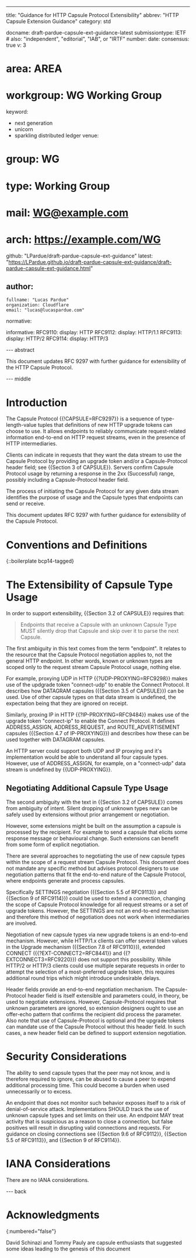 ---
title: "Guidance for HTTP Capsule Protocol Extensibility"
abbrev: "HTTP Capsule Extension Guidance"
category: std

docname: draft-pardue-capsule-ext-guidance-latest
submissiontype: IETF  # also: "independent", "editorial", "IAB", or "IRTF"
number:
date:
consensus: true
v: 3
# area: AREA
# workgroup: WG Working Group
keyword:
 - next generation
 - unicorn
 - sparkling distributed ledger
venue:
#  group: WG
#  type: Working Group
#  mail: WG@example.com
#  arch: https://example.com/WG
  github: "LPardue/draft-pardue-capsule-ext-guidance"
  latest: "https://LPardue.github.io/draft-pardue-capsule-ext-guidance/draft-pardue-capsule-ext-guidance.html"

author:
 -
    fullname: "Lucas Pardue"
    organization: Cloudflare
    email: "lucas@lucaspardue.com"

normative:

informative:
  RFC9110:
      display: HTTP
  RFC9112:
    display: HTTP/1.1
  RFC9113:
    display: HTTP/2
  RFC9114:
    display: HTTP/3

--- abstract

This document updates RFC 9297 with further guidance for extensibility of the
HTTP Capsule Protocol.


--- middle

# Introduction

The Capsule Protocol {{!CAPSULE=RFC9297}} is a sequence of type-length-value
tuples that definitions of new HTTP upgrade tokens can choose to use. It allows
endpoints to reliably communicate request-related information end-to-end on
HTTP request streams, even in the presence of HTTP intermediaries.

Clients can indicate in requests that they want the data stream to use the
Capsule Protocol by providing an upgrade token and/or a Capsule-Protocol header
field; see {{Section 3 of CAPSULE}}. Servers confirm Capsule Protocol usage by
returning a response in the 2xx (Successful) range, possibly including a
Capsule-Protocol header field.

The process of initiating the Capsule Protocol for any given data stream
identifies the purpose of usage and the Capsule types that endpoints can send or
receive.

This document updates RFC 9297 with further guidance for extensibility of the
Capsule Protocol.

# Conventions and Definitions

{::boilerplate bcp14-tagged}

# The Extensibility of Capsule Type Usage

In order to support extensibility, {{Section 3.2 of CAPSULE}} requires that:

> Endpoints that receive a Capsule with an unknown Capsule Type MUST silently
> drop that Capsule and skip over it to parse the next Capsule.

The first ambiguity in this text comes from the term "endpoint". It relates to
the resource that the Capsule Protocol negotiation applies to, not the general
HTTP endpoint. In other words, known or unknown types are scoped only to the
request stream Capsule Protocol usage, nothing else.

For example, proxying UDP in HTTP {{?UDP-PROXYING=RFC9298}} makes use of the
updgrade token "connect-udp" to enable the Connect Protocol. It describes how
DATAGRAM capsules ({{Section 3.5 of CAPSULE}}) can be used. Use of other capsule
types on that data stream is undefined, the expectation being that they are
ignored on receipt.

Similarly, proxing IP in HTTP {{?IP-PROXYING=RFC9484}} makes use of the upgrade
token "connect-ip" to enable the Connect Protocol. It defines ADDRESS_ASSIGN,
ADDRESS_REQUEST, and ROUTE_ADVERTISEMENT capsules ({{Section 4.7 of
IP-PROXYING}}) and describes how these can be used together with DATAGRAM
capsules.

An HTTP server could support both UDP and IP proxying and it's implementation
would be able to understand all four capsule types. However, use of
ADDRESS_ASSIGN, for example, on a "connect-udp" data stream is undefined by
{{UDP-PROXYING}}.

## Negotiating Additional Capsule Type Usage

The second ambiguity with the text in {{Section 3.2 of CAPSULE}} comes from
ambiguity of intent. Silent dropping of unknown types new can be safely used by
extensions without prior arrangement or negotiation.

However, some extensions might be built on the assumption a capsule is processed
by the recipient. For example to send a capsule that elicits some response
message or behavioural change. Such extensions can benefit from some form of
explicit negotiation.

There are several approaches to negotiating the use of new capsule types within
the scope of a request stream Capsule Protocol. This document does not mandate
any specific method but advises protocol designers to use negotiation patterns
that fit the end-to-end nature of the Capsule Protocol, where endpoints generate
and process capsules.

Specifically SETTINGS negotiation ({{Section 5.5 of RFC9113}} and {{Section 9 of
RFC9114}}) could be used to extend a connection, changing the scope of Capsule
Protocol knowledge for all request streams or a set of upgrade tokens. However,
the SETTINGS are not an end-to-end mechanism and therefore this method of
negotiation does not work when intermediaries are involved.

Negotiation of new capsule types via new upgrade tokens is an end-to-end
mechanism.  However, while HTTP/1.x clients can offer several token values in
the Upgrade mechanism ({{Section 7.8 of RFC9110}}), extended CONNECT
({{?EXT-CONNECT2=RFC8441}} and {{?EXTCONNECT3=RFC9220}}) does not support this
possibility. While HTTP/2 or HTTP/3 clients could use multiple separate requests
in order to attempt the selection of a most-preferred upgrade token, this
requires additional round trips which might introduce undesirable delays.

Header fields provide an end-to-end negotiation mechanism. The Capsule-Protocol
header field is itself extensible and parameters could, in theory, be used to
negotiate extensions. However, Capsule-Protocol requires that unknown parameters
are ignored, so extension designers ought to use an offer-echo pattern that
confirms the recipient did process the parameter. Also note that use of
Capsule-Protocol is optional and the upgrade tokens can mandate use of the
Capsule Protocol without this header field. In such cases, a new header field
can be defined to support extension negotiation.


# Security Considerations

The ability to send capsule types that the peer may not know, and is therefore
required to ignore, can be abused to cause a peer to expend additional
processing time. This could become a burden when used unnecessarily or to
excess.

An endpoint that does not monitor such behavior exposes itself to a risk of
denial-of-service attack. Implementations SHOULD track the use of unknown
capsule types and set limits on their use. An endpoint MAY treat activity that
is suspicious as a reason to close a connection, but false positives will result
in disrupting valid connections and requests. For guidance on closing
connections see {{Section 9.6 of RFC9112}}, {{Section 5.5 of RFC9113}}, and
{{Section 9 of RFC9114}}.


# IANA Considerations

There are no IANA considerations.


--- back

# Acknowledgments
{:numbered="false"}

David Schinazi and Tommy Pauly are capsule enthusiasts that suggested some ideas
leading to the genesis of this document
